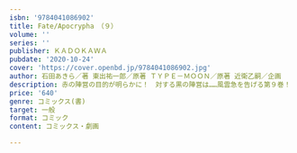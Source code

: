```yaml
---
isbn: '9784041086902'
title: Fate/Apocrypha　（９）
volume: ''
series: ''
publisher: ＫＡＤＯＫＡＷＡ
pubdate: '2020-10-24'
cover: 'https://cover.openbd.jp/9784041086902.jpg'
author: 石田あきら／著 東出祐一郎／原著 ＴＹＰＥ－ＭＯＯＮ／原著 近衛乙嗣／企画
description: 赤の陣営の目的が明らかに！　対する黒の陣営は……風雲急を告げる第９巻！
price: '640'
genre: コミックス(書)
target: 一般
format: コミック
content: コミックス・劇画

---
```

